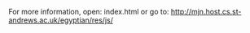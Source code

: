 For more information, open: 
	index.html
or go to:
http://mjn.host.cs.st-andrews.ac.uk/egyptian/res/js/

